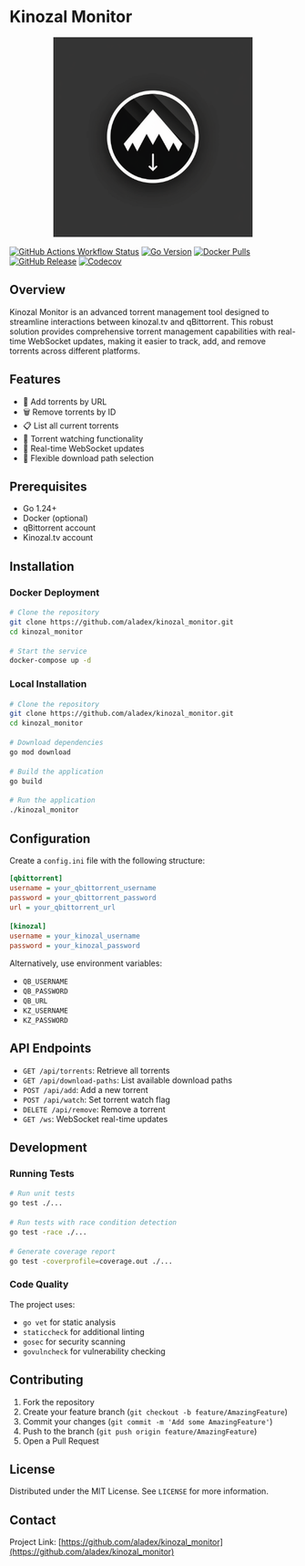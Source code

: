 # Kinozal Monitor

<p align="center">
    <img src="logo/logo.png" width="350" alt="Kinozal Monitor Logo">
</p>

[![GitHub Actions Workflow Status](https://img.shields.io/github/actions/workflow/status/aladex/kinozal_monitor/main.yml?style=for-the-badge&logo=github&label=Build%20%26%20Test)](https://github.com/aladex/kinozal_monitor/actions)
[![Go Version](https://img.shields.io/badge/Go-1.24-00ADD8?style=for-the-badge&logo=go)](https://golang.org/dl/)
[![Docker Pulls](https://img.shields.io/docker/pulls/aladex/kinozal_monitor?style=for-the-badge&logo=docker)](https://hub.docker.com/r/aladex/kinozal_monitor)
[![GitHub Release](https://img.shields.io/github/v/release/aladex/kinozal_monitor?style=for-the-badge)](https://github.com/aladex/kinozal_monitor/releases)
[![Codecov](https://img.shields.io/codecov/c/github/aladex/kinozal_monitor?style=for-the-badge&logo=codecov)](https://codecov.io/gh/aladex/kinozal_monitor)

## Overview

Kinozal Monitor is an advanced torrent management tool designed to streamline interactions between kinozal.tv and qBittorrent. This robust solution provides comprehensive torrent management capabilities with real-time WebSocket updates, making it easier to track, add, and remove torrents across different platforms.

## Features

- 🔗 Add torrents by URL
- 🗑️ Remove torrents by ID
- 📋 List all current torrents
- 👀 Torrent watching functionality
- 🔌 Real-time WebSocket updates
- 📂 Flexible download path selection

## Prerequisites

- Go 1.24+
- Docker (optional)
- qBittorrent account
- Kinozal.tv account

## Installation

### Docker Deployment

```bash
# Clone the repository
git clone https://github.com/aladex/kinozal_monitor.git
cd kinozal_monitor

# Start the service
docker-compose up -d
```

### Local Installation

```bash
# Clone the repository
git clone https://github.com/aladex/kinozal_monitor.git
cd kinozal_monitor

# Download dependencies
go mod download

# Build the application
go build

# Run the application
./kinozal_monitor
```

## Configuration

Create a `config.ini` file with the following structure:

```ini
[qbittorrent]
username = your_qbittorrent_username
password = your_qbittorrent_password
url = your_qbittorrent_url

[kinozal]
username = your_kinozal_username
password = your_kinozal_password
```

Alternatively, use environment variables:
- `QB_USERNAME`
- `QB_PASSWORD`
- `QB_URL`
- `KZ_USERNAME`
- `KZ_PASSWORD`

## API Endpoints

- `GET /api/torrents`: Retrieve all torrents
- `GET /api/download-paths`: List available download paths
- `POST /api/add`: Add a new torrent
- `POST /api/watch`: Set torrent watch flag
- `DELETE /api/remove`: Remove a torrent
- `GET /ws`: WebSocket real-time updates

## Development

### Running Tests

```bash
# Run unit tests
go test ./...

# Run tests with race condition detection
go test -race ./...

# Generate coverage report
go test -coverprofile=coverage.out ./...
```

### Code Quality

The project uses:
- `go vet` for static analysis
- `staticcheck` for additional linting
- `gosec` for security scanning
- `govulncheck` for vulnerability checking

## Contributing

1. Fork the repository
2. Create your feature branch (`git checkout -b feature/AmazingFeature`)
3. Commit your changes (`git commit -m 'Add some AmazingFeature'`)
4. Push to the branch (`git push origin feature/AmazingFeature`)
5. Open a Pull Request

## License

Distributed under the MIT License. See `LICENSE` for more information.

## Contact

Project Link: [https://github.com/aladex/kinozal_monitor](https://github.com/aladex/kinozal_monitor)